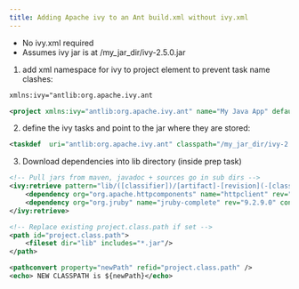 ```yaml
---
title: Adding Apache ivy to an Ant build.xml without ivy.xml
---
```

* No ivy.xml required
* Assumes ivy jar is at /my_jar_dir/ivy-2.5.0.jar

1. add xml namespace for ivy to project element to prevent task name clashes:

```xml
xmlns:ivy="antlib:org.apache.ivy.ant

<project xmlns:ivy="antlib:org.apache.ivy.ant" name="My Java App" default="compile">
```

2. define the ivy tasks and point to the jar where they are stored:

```xml
<taskdef  uri="antlib:org.apache.ivy.ant" classpath="/my_jar_dir/ivy-2.5.0.jar"/>
```

3. Download dependencies into lib directory (inside prep task)

```xml
<!-- Pull jars from maven, javadoc + sources go in sub dirs -->
<ivy:retrieve pattern="lib/([classifier])/[artifact]-[revision](-[classifier]).[ext]">
    <dependency org="org.apache.httpcomponents" name="httpclient" rev="4.5.11" conf="default,javadoc,sources"/>
    <dependency org="org.jruby" name="jruby-complete" rev="9.2.9.0" conf="default,javadoc,sources"/>
</ivy:retrieve>

<!-- Replace existing project.class.path if set -->
<path id="project.class.path">
    <fileset dir="lib" includes="*.jar"/>
</path>

<pathconvert property="newPath" refid="project.class.path" />
<echo> NEW CLASSPATH is ${newPath}</echo>
```
